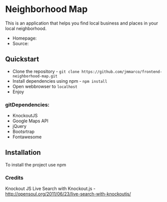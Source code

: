 # Neighborhood Map
This is an application that helps you find local business and places in your local neighborhood.

- Homepage:
- Source:

## Quickstart


- Clone the repository - `git clone https://github.com/jmmarco/frontend-neighborhood-map.git`
- Install dependencies using npm - `npm install`
- Open webbrowser to `localhost`
- Enjoy



### gitDependencies:

 - KnockoutJS
 - Google Maps API
 - jQuery
 - Bootsrtrap
 - Fontawesome


## Installation
To install the project use npm



### Credits

Knockout JS
Live Search with Knockout.js - http://opensoul.org/2011/06/23/live-search-with-knockoutjs/
